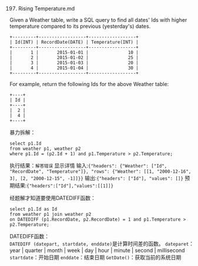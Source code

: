 197. Rising Temperature.md

Given a Weather table, write a SQL query to find all dates' Ids with higher temperature compared to its previous (yesterday's) dates.
```shell
+---------+------------------+------------------+
| Id(INT) | RecordDate(DATE) | Temperature(INT) |
+---------+------------------+------------------+
|       1 |       2015-01-01 |               10 |
|       2 |       2015-01-02 |               25 |
|       3 |       2015-01-03 |               20 |
|       4 |       2015-01-04 |               30 |
+---------+------------------+------------------+
```
For example, return the following Ids for the above Weather table:
```
+----+
| Id |
+----+
|  2 |
|  4 |
+----+
```
暴力拆解：
```mysql
select p1.Id 
from weather p1, weather p2
where p1.Id = (p2.Id + 1) and p1.Temperature > p2.Temperature;
```
执行结果：`解答错误`
显示详情
输入:`{"headers": {"Weather": ["Id", "RecordDate", "Temperature"]}, "rows": {"Weather": [[1, "2000-12-16", 3], [2, "2000-12-15", -1]]}}`
输出:`{"headers": ["Id"], "values": []}`
预期结果:`{"headers":["Id"],"values":[[1]]}`

经题解才知道要使用DATEDIFF函数：
```mysql
select p1.Id as Id
from weather p1 join weather p2 
on DATEDIFF (p1.RecordDate, p2.RecordDate) = 1 and p1.Temperature > p2.Temperature;
```

DATEDIFF函数：  
`DATEDIFF (datepart, startdate, enddate)`是计算时间差的函数。
`dateparet`：year | quarter | month | week | day | hour | minute | second | millisecond
`startdate`：开始日期
`enddate`：结束日期
`GetDate()`：获取当前的系统日期